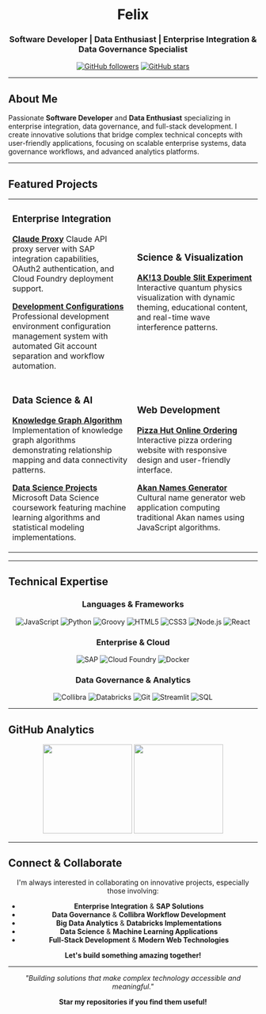 <div align="center">

# Felix
### Software Developer | Data Enthusiast | Enterprise Integration & Data Governance Specialist

[![GitHub followers](https://img.shields.io/github/followers/Jaloch-glitch?label=Follow&style=social)](https://github.com/Jaloch-glitch)
[![GitHub stars](https://img.shields.io/github/stars/Jaloch-glitch?label=Stars&style=social)](https://github.com/Jaloch-glitch)

</div>

---

## About Me

Passionate **Software Developer** and **Data Enthusiast** specializing in enterprise integration, data governance, and full-stack development. I create innovative solutions that bridge complex technical concepts with user-friendly applications, focusing on scalable enterprise systems, data governance workflows, and advanced analytics platforms.

---

## Featured Projects

<table>
<tr>
<td width="50%">

### Enterprise Integration
**[Claude Proxy](https://github.com/Jaloch-glitch/claude_proxy)**
Claude API proxy server with SAP integration capabilities, OAuth2 authentication, and Cloud Foundry deployment support.

**[Development Configurations](https://github.com/Jaloch-glitch/my-dev-configurations)**
Professional development environment configuration management system with automated Git account separation and workflow automation.

</td>
<td width="50%">

### Science & Visualization
**[AK!13 Double Slit Experiment](https://github.com/Jaloch-glitch/ak13-double-slit-experiment)**
Interactive quantum physics visualization with dynamic theming, educational content, and real-time wave interference patterns.

</td>
</tr>
<tr>
<td width="50%">

### Data Science & AI
**[Knowledge Graph Algorithm](https://github.com/Jaloch-glitch/knowlege_graph_algorithm)**
Implementation of knowledge graph algorithms demonstrating relationship mapping and data connectivity patterns.

**[Data Science Projects](https://github.com/Jaloch-glitch/datascience)**
Microsoft Data Science coursework featuring machine learning algorithms and statistical modeling implementations.

</td>
<td width="50%">

### Web Development
**[Pizza Hut Online Ordering](https://github.com/Jaloch-glitch/pizzahut)**
Interactive pizza ordering website with responsive design and user-friendly interface.

**[Akan Names Generator](https://github.com/Jaloch-glitch/Akan-Names)**
Cultural name generator web application computing traditional Akan names using JavaScript algorithms.

</td>
</tr>
</table>

---

## Technical Expertise

<div align="center">

### Languages & Frameworks
![JavaScript](https://img.shields.io/badge/-JavaScript-F7DF1E?style=flat-square&logo=javascript&logoColor=black)
![Python](https://img.shields.io/badge/-Python-3776AB?style=flat-square&logo=python&logoColor=white)
![Groovy](https://img.shields.io/badge/-Groovy-4298B8?style=flat-square&logo=apachegroovy&logoColor=white)
![HTML5](https://img.shields.io/badge/-HTML5-E34F26?style=flat-square&logo=html5&logoColor=white)
![CSS3](https://img.shields.io/badge/-CSS3-1572B6?style=flat-square&logo=css3&logoColor=white)
![Node.js](https://img.shields.io/badge/-Node.js-339933?style=flat-square&logo=node.js&logoColor=white)
![React](https://img.shields.io/badge/-React-61DAFB?style=flat-square&logo=react&logoColor=black)

### Enterprise & Cloud
![SAP](https://img.shields.io/badge/-SAP-0FAAFF?style=flat-square&logo=sap&logoColor=white)
![Cloud Foundry](https://img.shields.io/badge/-Cloud%20Foundry-0C9ED5?style=flat-square&logo=cloudfoundry&logoColor=white)
![Docker](https://img.shields.io/badge/-Docker-2496ED?style=flat-square&logo=docker&logoColor=white)

### Data Governance & Analytics
![Collibra](https://img.shields.io/badge/-Collibra-FF6B35?style=flat-square&logo=data:image/svg+xml;base64,PHN2ZyB3aWR0aD0iMjQiIGhlaWdodD0iMjQiIHZpZXdCb3g9IjAgMCAyNCAyNCIgZmlsbD0ibm9uZSI+PHJlY3Qgd2lkdGg9IjI0IiBoZWlnaHQ9IjI0IiByeD0iNCIgZmlsbD0iI0ZGNkIzNSIvPjx0ZXh0IHg9IjEyIiB5PSIxNiIgZm9udC1mYW1pbHk9InNhbnMtc2VyaWYiIGZvbnQtc2l6ZT0iMTAiIGZpbGw9IndoaXRlIiB0ZXh0LWFuY2hvcj0ibWlkZGxlIj5DPC90ZXh0Pjwvc3ZnPg==&logoColor=white)
![Databricks](https://img.shields.io/badge/-Databricks-FF3621?style=flat-square&logo=databricks&logoColor=white)
![Git](https://img.shields.io/badge/-Git-F05032?style=flat-square&logo=git&logoColor=white)
![Streamlit](https://img.shields.io/badge/-Streamlit-FF4B4B?style=flat-square&logo=streamlit&logoColor=white)
![SQL](https://img.shields.io/badge/-SQL-4479A1?style=flat-square&logo=mysql&logoColor=white)

</div>

---

## GitHub Analytics

<div align="center">
  <img height="180em" src="https://github-readme-stats.vercel.app/api?username=Jaloch-glitch&show_icons=true&theme=github_dark&include_all_commits=true&count_private=true"/>
  <img height="180em" src="https://github-readme-stats.vercel.app/api/top-langs/?username=Jaloch-glitch&layout=compact&theme=github_dark"/>
</div>

---

## Connect & Collaborate

<div align="center">

I'm always interested in collaborating on innovative projects, especially those involving:
- **Enterprise Integration** & **SAP Solutions**
- **Data Governance** & **Collibra Workflow Development**
- **Big Data Analytics** & **Databricks Implementations**
- **Data Science** & **Machine Learning Applications**
- **Full-Stack Development** & **Modern Web Technologies**

**Let's build something amazing together!**

</div>

---

<div align="center">

*"Building solutions that make complex technology accessible and meaningful."*

**Star my repositories if you find them useful!**

</div>